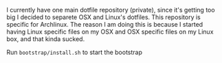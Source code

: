 I currently have one main dotfile repository (private), since it's getting too big
I decided to separete OSX and Linux's dotfiles. This repository is specific for Archlinux.
The reason I am doing this is because I started having Linux specific files on my OSX and OSX specific files on
my Linux box, and that kinda sucked.

Run ```bootstrap/install.sh``` to start the bootstrap
